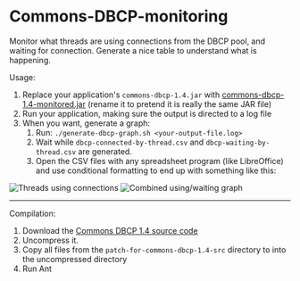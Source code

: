 Commons-DBCP-monitoring
=======================

Monitor what threads are using connections from the DBCP pool, and waiting for connection. Generate a nice table to understand what is happening.

Usage:
1. Replace your application's `commons-dbcp-1.4.jar` with [commons-dbcp-1.4-monitored.jar](https://raw.github.com/nicolas-raoul/Commons-DBCP-monitoring/commons-dbcp-1.4-monitored.jar) (rename it to pretend it is really the same JAR file)
2. Run your application, making sure the output is directed to a log file
3. When you want, generate a graph:
   1. Run: `./generate-dbcp-graph.sh <your-output-file.log>`
   2. Wait while `dbcp-connected-by-thread.csv` and `dbcp-waiting-by-thread.csv` are generated.
   3. Open the CSV files with any spreadsheet program (like LibreOffice) and use conditional formatting to end up with something like this:

![Threads using connections](https://raw.github.com/nicolas-raoul/Commons-DBCP-monitoring/master/screenshots/threads-using-connections.png)
![Combined using/waiting graph](https://raw.github.com/nicolas-raoul/Commons-DBCP-monitoring/master/screenshots/combined-graph.png)

---

Compilation:
1. Download the [Commons DBCP 1.4 source code](http://ftp.jaist.ac.jp/pub/apache//commons/dbcp/source/commons-dbcp-1.4-src.tar.gz)
2. Uncompress it.
3. Copy all files from the `patch-for-commons-dbcp-1.4-src` directory to into the uncompressed directory
4. Run Ant
